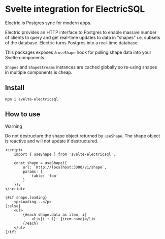 # Svelte integration for ElectricSQL

Electric is Postgres sync for modern apps.

Electric provides an HTTP interface to Postgres to enable massive number of clients to query and get real-time updates to data in "shapes" i.e. subsets of the database. Electric turns Postgres into a real-time database.

This packages exposes a `useShape` hook for pulling shape data into your Svelte components.

`Shapes` and `ShapeStreams` instances are cached globally so re-using shapes in multiple components is cheap.

## Install

`npm i svelte-electricsql`

## How to use

> [!WARNING]  
> Do not destructure the shape object returned by `useShape`. The shape object is reactive and will not update if destructured.

```svelte
<script>
	import { useShape } from 'svelte-electricsql';

	const shape = useShape({
		url: `http://localhost:3000/v1/shape`,
		params: {
			table: 'foo'
		}
	});
</script>

{#if shape.loading}
	<p>Loading...</p>
{:else}
	<ul>
		{#each shape.data as item, i}
			<li>{i + 1}: {item.name}</li>
		{/each}
	</ul>
{/if}
```
